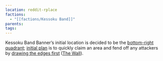 ```yaml
---
location: reddit-rplace
factions:
  - "[[factions/Kessoku Band]]"
parents: 
tags: 
---
```

Kessoku Band Banner’s initial location is decided to be the [bottom-right quadrant](https://discord.com/channels/1093664259273130084/1131230952119615600/1131431761830748170); [initial plan](https://discord.com/channels/1093664259273130084/1131230952119615600/1131432284940157060) is to quickly claim an area and fend off any attackers by [drawing the edges first](https://discord.com/channels/1093664259273130084/1131230952119615600/1131432426166562896) ([The Wall](https://discord.com/channels/1093664259273130084/1131483323731025991)).
